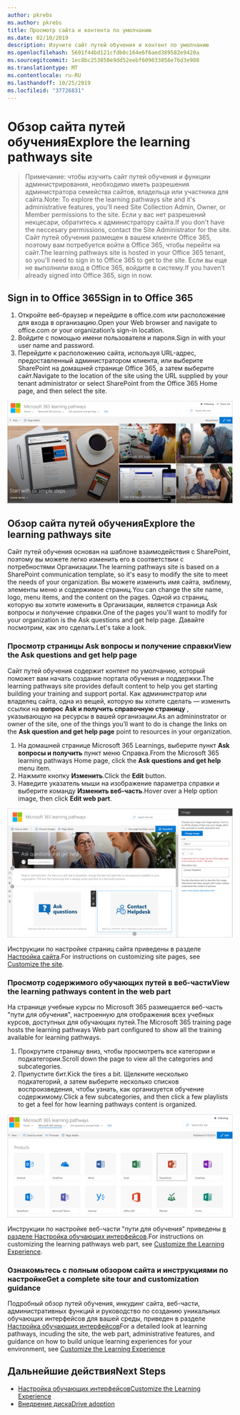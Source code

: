 ```yaml
---
author: pkrebs
ms.author: pkrebs
title: Просмотр сайта и контента по умолчанию
ms.date: 02/10/2019
description: Изучите сайт путей обучения и контент по умолчанию
ms.openlocfilehash: 5691f44bd121cfdb0c164e6f6aed389582e9420a
ms.sourcegitcommit: 1ec8bc253850e9dd52eebf609033856e76d3e908
ms.translationtype: MT
ms.contentlocale: ru-RU
ms.lasthandoff: 10/25/2019
ms.locfileid: "37726831"
---
```

# <a name="explore-the-learning-pathways-site"></a><span data-ttu-id="37f38-103">Обзор сайта путей обучения</span><span class="sxs-lookup"><span data-stu-id="37f38-103">Explore the learning pathways site</span></span>

> <span data-ttu-id="37f38-104">Примечание: чтобы изучить сайт путей обучения и функции администрирования, необходимо иметь разрешения администратора семейства сайтов, владельца или участника для сайта.</span><span class="sxs-lookup"><span data-stu-id="37f38-104">Note: To explore the learning pathways site and it's administrative features, you'll need Site Collection Admin, Owner, or Member permissions to the site.</span></span> <span data-ttu-id="37f38-105">Если у вас нет разрешений некцесари, обратитесь к администратору сайта.</span><span class="sxs-lookup"><span data-stu-id="37f38-105">If you don't have the neccesary permissions, contact the Site Administrator for the site.</span></span> <span data-ttu-id="37f38-106">Сайт путей обучения размещен в вашем клиенте Office 365, поэтому вам потребуется войти в Office 365, чтобы перейти на сайт.</span><span class="sxs-lookup"><span data-stu-id="37f38-106">The learning pathways site is hosted in your Office 365 tenant, so you'll need to sign in to Office 365 to get to the site.</span></span> <span data-ttu-id="37f38-107">Если вы еще не выполнили вход в Office 365, войдите в систему.</span><span class="sxs-lookup"><span data-stu-id="37f38-107">If you haven’t already signed into Office 365, sign in now.</span></span> 

## <a name="sign-in-to-office-365"></a><span data-ttu-id="37f38-108">Sign in to Office 365</span><span class="sxs-lookup"><span data-stu-id="37f38-108">Sign in to Office 365</span></span> 

1.  <span data-ttu-id="37f38-109">Откройте веб-браузер и перейдите в office.com или расположение для входа в организацию.</span><span class="sxs-lookup"><span data-stu-id="37f38-109">Open your Web browser and navigate to office.com or your organization’s sign-in location.</span></span> 
2.  <span data-ttu-id="37f38-110">Войдите с помощью имени пользователя и пароля.</span><span class="sxs-lookup"><span data-stu-id="37f38-110">Sign in with your user name and password.</span></span>
3.  <span data-ttu-id="37f38-111">Перейдите к расположению сайта, используя URL-адрес, предоставленный администратором клиента, или выберите SharePoint на домашней странице Office 365, а затем выберите сайт.</span><span class="sxs-lookup"><span data-stu-id="37f38-111">Navigate to the location of the site using the URL supplied by your tenant administrator or select SharePoint from the Office 365 Home page, and then select the site.</span></span> 

![кг-интродуЦинг. png](media/cg-introducing.png)

## <a name="explore-the-learning-pathways-site"></a><span data-ttu-id="37f38-113">Обзор сайта путей обучения</span><span class="sxs-lookup"><span data-stu-id="37f38-113">Explore the learning pathways site</span></span>

<span data-ttu-id="37f38-114">Сайт путей обучения основан на шаблоне взаимодействия с SharePoint, поэтому вы можете легко изменить его в соответствии с потребностями Организации.</span><span class="sxs-lookup"><span data-stu-id="37f38-114">The learning pathways site is based on a SharePoint communication template, so it's easy to modify the site to meet the needs of your organization.</span></span> <span data-ttu-id="37f38-115">Вы можете изменить имя сайта, эмблему, элементы меню и содержимое страниц.</span><span class="sxs-lookup"><span data-stu-id="37f38-115">You can change the site name, logo, menu items, and the content on the pages.</span></span> <span data-ttu-id="37f38-116">Одной из страниц, которую вы хотите изменить в Организации, является страница Ask вопросы и получение справки.</span><span class="sxs-lookup"><span data-stu-id="37f38-116">One of the pages you'll want to modify for your organization is the Ask questions and get help page.</span></span> <span data-ttu-id="37f38-117">Давайте посмотрим, как это сделать.</span><span class="sxs-lookup"><span data-stu-id="37f38-117">Let's take a look.</span></span>

### <a name="view-the-ask-questions-and-get-help-page"></a><span data-ttu-id="37f38-118">Просмотр страницы Ask вопросы и получение справки</span><span class="sxs-lookup"><span data-stu-id="37f38-118">View the Ask questions and get help page</span></span>

<span data-ttu-id="37f38-119">Сайт путей обучения содержит контент по умолчанию, который поможет вам начать создание портала обучения и поддержки.</span><span class="sxs-lookup"><span data-stu-id="37f38-119">The learning pathways site provides default content to help you get starting building your training and support portal.</span></span> <span data-ttu-id="37f38-120">Как админинстратор или владелец сайта, одна из вещей, которую вы хотите сделать — изменить ссылки на **вопрос Ask и получить справочную страницу** , указывающую на ресурсы в вашей организации.</span><span class="sxs-lookup"><span data-stu-id="37f38-120">As an admininstrator or owner of the site, one of the things you’ll want to do is change the links on the **Ask question and get help page** point to resources in your organization.</span></span> 

1.  <span data-ttu-id="37f38-121">На домашней странице Microsoft 365 Learnings, выберите пункт **Ask вопросы и получить** пункт меню Справка.</span><span class="sxs-lookup"><span data-stu-id="37f38-121">From the Microsoft 365 learning pathways Home page, click the **Ask questions and get help** menu item.</span></span>
2.  <span data-ttu-id="37f38-122">Нажмите кнопку **Изменить**.</span><span class="sxs-lookup"><span data-stu-id="37f38-122">Click the **Edit** button.</span></span>
3.  <span data-ttu-id="37f38-123">Наведите указатель мыши на изображение параметра справки и выберите команду **Изменить веб-часть**.</span><span class="sxs-lookup"><span data-stu-id="37f38-123">Hover over a Help option image, then click **Edit web part**.</span></span>

![кг-едиселп. png](media/cg-edithelp.png)

<span data-ttu-id="37f38-125">Инструкции по настройке страниц сайта приведены в разделе [Настройка сайта](custom_edithelp.md).</span><span class="sxs-lookup"><span data-stu-id="37f38-125">For instructions on customizing site pages, see [Customize the site](custom_edithelp.md).</span></span>

### <a name="view-the-learning-pathways-content-in-the-web-part"></a><span data-ttu-id="37f38-126">Просмотр содержимого обучающих путей в веб-части</span><span class="sxs-lookup"><span data-stu-id="37f38-126">View the learning pathways content in the web part</span></span>
<span data-ttu-id="37f38-127">На странице учебные курсы по Microsoft 365 размещается веб-часть "пути для обучения", настроенную для отображения всех учебных курсов, доступных для обучающих путей.</span><span class="sxs-lookup"><span data-stu-id="37f38-127">The Microsoft 365 training page hosts the learning pathways Web part configured to show all the training available for learning pathways.</span></span> 

1. <span data-ttu-id="37f38-128">Прокрутите страницу вниз, чтобы просмотреть все категории и подкатегории.</span><span class="sxs-lookup"><span data-stu-id="37f38-128">Scroll down the page to view all the categories and subcategories.</span></span>
2. <span data-ttu-id="37f38-129">Припустите бит.</span><span class="sxs-lookup"><span data-stu-id="37f38-129">Kick the tires a bit.</span></span> <span data-ttu-id="37f38-130">Щелкните несколько подкатегорий, а затем выберите несколько списков воспроизведения, чтобы узнать, как организуется обучение содержимому.</span><span class="sxs-lookup"><span data-stu-id="37f38-130">Click a few subcategories, and then click a few playlists to get a feel for how learning pathways content is organized.</span></span> 

![кг-готоалл. png](media/cg-gotoall.png)

<span data-ttu-id="37f38-132">Инструкции по настройке веб-части "пути для обучения" приведены [в разделе Настройка обучающих интерфейсов](custom_overview.md).</span><span class="sxs-lookup"><span data-stu-id="37f38-132">For instructions on customizing the learning pathways web part, see [Customize the Learning Experience](custom_overview.md).</span></span>

### <a name="get-a-complete-site-tour-and-customization-guidance"></a><span data-ttu-id="37f38-133">Ознакомьтесь с полным обзором сайта и инструкциями по настройке</span><span class="sxs-lookup"><span data-stu-id="37f38-133">Get a complete site tour and customization guidance</span></span>
<span data-ttu-id="37f38-134">Подробный обзор путей обучения, инкудинг сайта, веб-части, административных функций и руководство по созданию уникальных обучающих интерфейсов для вашей среды, приведен в разделе [Настройка обучающих интерфейсов](custom_overview.md)</span><span class="sxs-lookup"><span data-stu-id="37f38-134">For a detailed look at learning pathways, incuding the site, the web part, administrative features, and guidance on how to build unique learning experiences for your environment, see [Customize the Learning Experience](custom_overview.md)</span></span>

## <a name="next-steps"></a><span data-ttu-id="37f38-135">Дальнейшие действия</span><span class="sxs-lookup"><span data-stu-id="37f38-135">Next Steps</span></span>
- [<span data-ttu-id="37f38-136">Настройка обучающих интерфейсов</span><span class="sxs-lookup"><span data-stu-id="37f38-136">Customize the Learning Experience</span></span>](custom_overview.md)
- [<span data-ttu-id="37f38-137">Внедрение диска</span><span class="sxs-lookup"><span data-stu-id="37f38-137">Drive adoption</span></span>](driveadoption.md) 
